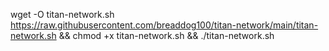 wget -O titan-network.sh https://raw.githubusercontent.com/breaddog100/titan-network/main/titan-network.sh && chmod +x titan-network.sh && ./titan-network.sh

